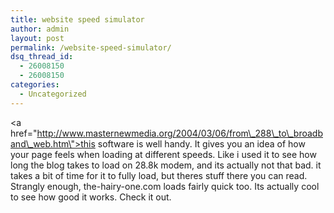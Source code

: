 ```yaml
---
title: website speed simulator
author: admin
layout: post
permalink: /website-speed-simulator/
dsq_thread_id:
  - 26008150
  - 26008150
categories:
  - Uncategorized
---
```

<a href=\"http://www.masternewmedia.org/2004/03/06/from\_288\_to\_broadband\_web.htm\">this software is well handy</a>. It gives you an idea of how your page feels when loading at different speeds. Like i used it to see how long the blog takes to load on 28.8k modem, and its actually not that bad. it takes a bit of time for it to fully load, but theres stuff there you can read. Strangly enough, the-hairy-one.com loads fairly quick too. Its actually cool to see how good it works. Check it out.